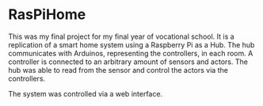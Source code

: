 # RasPiHome

This was my final project for my final year of vocational school. It is a replication of a smart home system using a Raspberry Pi as a Hub. The hub communicates with Arduinos, representing the controllers, in each room. A controller is connected to an arbitrary amount of sensors and actors. The hub was able to read from the sensor and control the actors via the controllers.

The system was controlled via a web interface.
